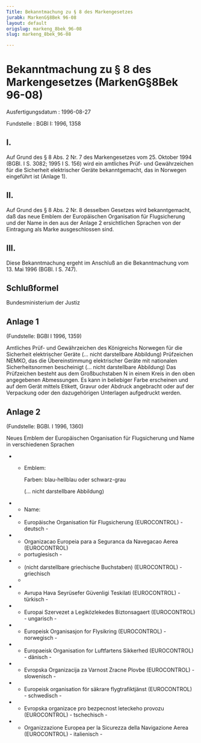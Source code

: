 ```yaml
---
Title: Bekanntmachung zu § 8 des Markengesetzes
jurabk: MarkenG§8Bek 96-08
layout: default
origslug: markeng_8bek_96-08
slug: markeng_8bek_96-08

---
```


# Bekanntmachung zu § 8 des Markengesetzes (MarkenG§8Bek 96-08)

Ausfertigungsdatum
:   1996-08-27

Fundstelle
:   BGBl I: 1996, 1358



## I.

Auf Grund des § 8 Abs. 2 Nr. 7 des Markengesetzes vom 25. Oktober 1994
(BGBl. I S. 3082; 1995 I S. 156) wird ein amtliches Prüf- und
Gewährzeichen für die Sicherheit elektrischer Geräte bekanntgemacht,
das in Norwegen eingeführt ist (Anlage 1).


## II.

Auf Grund des § 8 Abs. 2 Nr. 8 desselben Gesetzes wird bekanntgemacht,
daß das neue Emblem der Europäischen Organisation für Flugsicherung
und der Name in den aus der Anlage 2 ersichtlichen Sprachen von der
Eintragung als Marke ausgeschlossen sind.


## III.

Diese Bekanntmachung ergeht im Anschluß an die Bekanntmachung vom 13.
Mai 1996 (BGBl. I S. 747).


## Schlußformel

Bundesministerium der Justiz


## Anlage 1

(Fundstelle: BGBl I 1996, 1359)

Amtliches Prüf- und Gewährzeichen des Königreichs Norwegen für die
Sicherheit elektrischer Geräte
(... nicht darstellbare Abbildung)
Prüfzeichen NEMKO, das die Übereinstimmung elektrischer Geräte mit
nationalen Sicherheitsnormen bescheinigt
(... nicht darstellbare Abbildung)
Das Prüfzeichen besteht aus dem Großbuchstaben N in einem Kreis in den
oben angegebenen Abmessungen. Es kann in beliebiger Farbe erscheinen
und auf dem Gerät mittels Etikett, Gravur oder Abdruck angebracht oder
auf der Verpackung oder den dazugehörigen Unterlagen aufgedruckt
werden.


## Anlage 2

(Fundstelle: BGBl. I 1996, 1360)

Neues Emblem der Europäischen Organisation für Flugsicherung und Name
in verschiedenen Sprachen

*
    *   Emblem:

        Farben: blau-hellblau oder schwarz-grau

        (... nicht darstellbare Abbildung)







*    *   Name:


*    *   Europäische Organisation für Flugsicherung (EUROCONTROL) - deutsch -


*    *   Organizacao Europeia para a Seguranca da Navegacao Aerea (EUROCONTROL)
        - portugiesisch -


*    *   (nicht darstellbare griechische Buchstaben) (EUROCONTROL) - griechisch
        -


*    *   Avrupa Hava Seyrüsefer Güvenligi Teskilati (EUROCONTROL) - türkisch -


*    *   Europai Szervezet a Legiközlekedes Biztonsagaert (EUROCONTROL) -
        ungarisch -


*    *   Europeisk Organisasjon for Flysikring (EUROCONTROL) - norwegisch -


*    *   Europaeisk Organisation for Luftfartens Sikkerhed (EUROCONTROL) -
        dänisch -


*    *   Evropska Organizacija za Varnost Zracne Plovbe (EUROCONTROL) -
        slowenisch -


*    *   Europeisk organisation för säkrare flygtrafiktjänst (EUROCONTROL) -
        schwedisch -


*    *   Evropska organizace pro bezpecnost leteckeho provozu (EUROCONTROL) -
        tschechisch -


*    *   Organizzazione Europea per la Sicurezza della Navigazione Aerea
        (EUROCONTROL) - italienisch -




